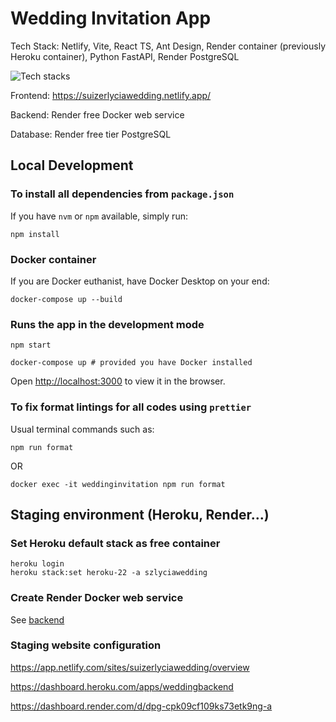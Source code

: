 # Wedding Invitation App

Tech Stack: Netlify, Vite, React TS, Ant Design, Render container (previously Heroku container), Python FastAPI, Render PostgreSQL

![Tech stacks](https://skillicons.dev/icons?i=vite,ts,react,fastapi,python,docker,ubuntu,bash,heroku,netlify,postgres)

Frontend: https://suizerlyciawedding.netlify.app/

Backend: Render free Docker web service

Database: Render free tier PostgreSQL

## Local Development

### To install all dependencies from `package.json`

If you have `nvm` or `npm` available, simply run:
```
npm install
```
### Docker container

If you are Docker euthanist, have Docker Desktop on your end:
```
docker-compose up --build
```

### Runs the app in the development mode

```
npm start
```
```
docker-compose up # provided you have Docker installed
```

Open [http://localhost:3000](http://localhost:3000) to view it in the browser. 

### To fix format lintings for all codes using `prettier`

Usual terminal commands such as:
```
npm run format
``` 

OR

```
docker exec -it weddinginvitation npm run format
```

## Staging environment (Heroku, Render...)

### Set Heroku default stack as free container
```
heroku login
heroku stack:set heroku-22 -a szlyciawedding
```

### Create Render Docker web service
See [backend](https://github.com/Suizer98/weddingbackend)

### Staging website configuration
https://app.netlify.com/sites/suizerlyciawedding/overview

https://dashboard.heroku.com/apps/weddingbackend

https://dashboard.render.com/d/dpg-cpk09cf109ks73etk9ng-a
